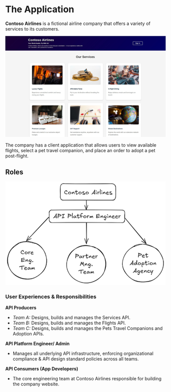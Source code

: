 # The Application 

**Contoso Airlines** is a fictional airline company that offers a variety of services to its customers.

![Contoso Airlines Homepage](/img/website.jpg)

 The company has a client application that allows users to view available flights, select a pet travel companion, and place an order to adopt a pet post-flight. 

## Roles

![Contoso Airlines Roles](/img/contoso-roles.png)

### User Experiences & Responsibilities

**API Producers**
- _Team A:_ Designs, builds and manages the Services API.
- _Team B:_ Designs, builds and manages the Flights API.
- _Team C:_ Designs, builds and manages the Pets Travel Companions and Adoption APIs.

**API Platform Engineer/ Admin**
- Manages all underlying API infrastructure, enforcing organizational compliance & API design standard policies across all teams.

**API Consumers (App Developers)**
- The core engineering team at Contoso Airlines responsible for building the company website.